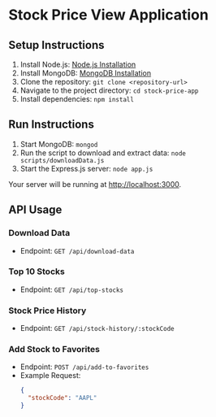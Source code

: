 # Stock Price View Application

## Setup Instructions

1. Install Node.js: [Node.js Installation](https://nodejs.org/)
2. Install MongoDB: [MongoDB Installation](https://www.mongodb.com/try/download/community)
3. Clone the repository: `git clone <repository-url>`
4. Navigate to the project directory: `cd stock-price-app`
5. Install dependencies: `npm install`

## Run Instructions

1. Start MongoDB: `mongod`
2. Run the script to download and extract data: `node scripts/downloadData.js`
3. Start the Express.js server: `node app.js`

Your server will be running at [http://localhost:3000](http://localhost:3000).

## API Usage

### Download Data

- Endpoint: `GET /api/download-data`

### Top 10 Stocks

- Endpoint: `GET /api/top-stocks`

### Stock Price History

- Endpoint: `GET /api/stock-history/:stockCode`

### Add Stock to Favorites

- Endpoint: `POST /api/add-to-favorites`
- Example Request:
  ```json
  {
    "stockCode": "AAPL"
  }
  ```
